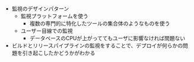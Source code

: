 - 監視のデザインパターン
    - 監視プラットフォームを使う
        - 複数の専門的に特化したツールの集合体のようなものを使う
    - ユーザー目線での監視
        - データベースのCPUが上がっててもユーザに影響なければ問題ない
- ビルドとリリースパイプラインの監視をすることで、デプロイが何らかの問題を引き起こしたかどうかがわかる